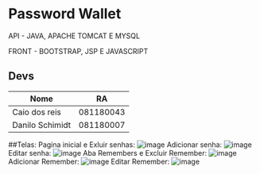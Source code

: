 # Password Wallet

API - JAVA, APACHE TOMCAT E MYSQL

FRONT - BOOTSTRAP, JSP E JAVASCRIPT

## Devs
| Nome | RA |
| ------ | ------ |
| Caio dos reis | 081180043 |
| Danilo Schimidt  | 081180007 |

##Telas:
Pagina inicial e Exluir senhas:
![image](https://user-images.githubusercontent.com/56918423/117881025-21a53d00-b27f-11eb-947c-360461e6b7e9.png)
Adicionar senha:
![image](https://user-images.githubusercontent.com/56918423/117881040-2833b480-b27f-11eb-8db6-33e36a9ddc72.png)
Editar senha:
![image](https://user-images.githubusercontent.com/56918423/117881194-55806280-b27f-11eb-9411-8682bf97093d.png)
Aba Remembers e Excluir Remember:
![image](https://user-images.githubusercontent.com/56918423/117881213-5ca77080-b27f-11eb-9e80-90cc83be3f4b.png)
Adicionar Remember:
![image](https://user-images.githubusercontent.com/56918423/117881262-6b8e2300-b27f-11eb-8725-fa4fe8326214.png)
Editar Remember:
![image](https://user-images.githubusercontent.com/56918423/117881391-94161d00-b27f-11eb-8a76-4341814cbd8b.png)

